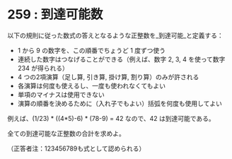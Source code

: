 # 259 : 到達可能数

以下の規則に従った数式の答えとなるような正整数を_到達可能_と定義する：

* 1 から 9 の数字を、この順番でちょうど 1 度ずつ使う
* 連続した数字はつなげることができる（例えば、数字 2, 3, 4 を使って数字 234 が得られる）
* 4 つの2項演算（足し算, 引き算, 掛け算, 割り算）のみが許される
* 各演算は何度も使えるし、一度も使われなくてもよい
* 単項のマイナスは使用できない
* 演算の順番を決めるために（入れ子でもよい）括弧を何度も使用してよい

例えば、(1/23) \* ((4\*5)-6) \* (78-9) = 42 なので、42 は到達可能である。

全ての到達可能な正整数の合計を求めよ。

（正答者注：123456789も式として認められる）

